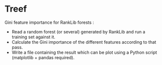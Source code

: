 Treef
=====

Gini feature importance for RankLib forests :

- Read a random forest (or several) generated by RankLib and run a training set against it.
- Calculate the Gini importance of the different features according to that pass.
- Write a file containing the result which can be plot using a Python script (matplotlib + pandas required).
